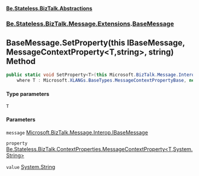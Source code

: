 #### [Be.Stateless.BizTalk.Abstractions](README.md 'README')
### [Be.Stateless.BizTalk.Message.Extensions](Be.Stateless.BizTalk.Message.Extensions.md 'Be.Stateless.BizTalk.Message.Extensions').[BaseMessage](BaseMessage.md 'Be.Stateless.BizTalk.Message.Extensions.BaseMessage')

## BaseMessage.SetProperty<T>(this IBaseMessage, MessageContextProperty<T,string>, string) Method

```csharp
public static void SetProperty<T>(this Microsoft.BizTalk.Message.Interop.IBaseMessage message, Be.Stateless.BizTalk.ContextProperties.MessageContextProperty<T,string> property, string value)
    where T : Microsoft.XLANGs.BaseTypes.MessageContextPropertyBase, new();
```
#### Type parameters

<a name='Be.Stateless.BizTalk.Message.Extensions.BaseMessage.SetProperty_T_(thisMicrosoft.BizTalk.Message.Interop.IBaseMessage,Be.Stateless.BizTalk.ContextProperties.MessageContextProperty_T,string_,string).T'></a>

`T`
#### Parameters

<a name='Be.Stateless.BizTalk.Message.Extensions.BaseMessage.SetProperty_T_(thisMicrosoft.BizTalk.Message.Interop.IBaseMessage,Be.Stateless.BizTalk.ContextProperties.MessageContextProperty_T,string_,string).message'></a>

`message` [Microsoft.BizTalk.Message.Interop.IBaseMessage](https://docs.microsoft.com/en-us/dotnet/api/Microsoft.BizTalk.Message.Interop.IBaseMessage 'Microsoft.BizTalk.Message.Interop.IBaseMessage')

<a name='Be.Stateless.BizTalk.Message.Extensions.BaseMessage.SetProperty_T_(thisMicrosoft.BizTalk.Message.Interop.IBaseMessage,Be.Stateless.BizTalk.ContextProperties.MessageContextProperty_T,string_,string).property'></a>

`property` [Be.Stateless.BizTalk.ContextProperties.MessageContextProperty&lt;](MessageContextProperty_T,TR_.md 'Be.Stateless.BizTalk.ContextProperties.MessageContextProperty<T,TR>')[T](BaseMessage.SetProperty_T_(thisIBaseMessage,MessageContextProperty_T,string_,string).md#Be.Stateless.BizTalk.Message.Extensions.BaseMessage.SetProperty_T_(thisMicrosoft.BizTalk.Message.Interop.IBaseMessage,Be.Stateless.BizTalk.ContextProperties.MessageContextProperty_T,string_,string).T 'Be.Stateless.BizTalk.Message.Extensions.BaseMessage.SetProperty<T>(this Microsoft.BizTalk.Message.Interop.IBaseMessage, Be.Stateless.BizTalk.ContextProperties.MessageContextProperty<T,string>, string).T')[,](MessageContextProperty_T,TR_.md 'Be.Stateless.BizTalk.ContextProperties.MessageContextProperty<T,TR>')[System.String](https://docs.microsoft.com/en-us/dotnet/api/System.String 'System.String')[&gt;](MessageContextProperty_T,TR_.md 'Be.Stateless.BizTalk.ContextProperties.MessageContextProperty<T,TR>')

<a name='Be.Stateless.BizTalk.Message.Extensions.BaseMessage.SetProperty_T_(thisMicrosoft.BizTalk.Message.Interop.IBaseMessage,Be.Stateless.BizTalk.ContextProperties.MessageContextProperty_T,string_,string).value'></a>

`value` [System.String](https://docs.microsoft.com/en-us/dotnet/api/System.String 'System.String')